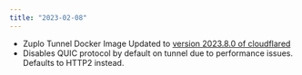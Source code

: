 ```yaml
---
title: "2023-02-08"
---
```


- Zuplo Tunnel Docker Image Updated to [version 2023.8.0 of cloudflared](https://github.com/cloudflare/cloudflared/blob/master/RELEASE_NOTES)
- Disables QUIC protocol by default on tunnel due to performance issues. Defaults to HTTP2 instead.
